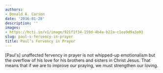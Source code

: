 ```yaml
---
authors:
- Donald A. Carson
date: '2016-01-28'
description: ''
images:
- https://hcti.io/v1/image/921f1f34-159d-4b4a-b22a-c1ea9d9a3a93
slug: paul-s-fervency-in-prayer
title: Paul’s Fervency in Prayer
---
```


[Paul's] unaffected fervency in prayer is not whipped-up emotionalism but the overflow of his love for his brothers and sisters in Christ Jesus. That means that if we are to improve our praying, we must strengthen our loving.